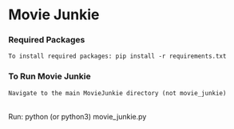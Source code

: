 # Movie Junkie


### Required Packages
    To install required packages: pip install -r requirements.txt

### To Run Movie Junkie
    Navigate to the main MovieJunkie directory (not movie_junkie)
<br>
    Run: python (or python3) movie_junkie.py